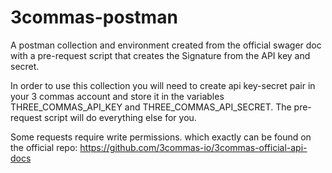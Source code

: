 # 3commas-postman

A postman collection and environment created from the official swager doc with a pre-request script 
that creates the Signature from the API key and secret.

In order to use this collection you will need to create api key-secret pair in your 3 commas account and store it 
in the variables THREE_COMMAS_API_KEY and THREE_COMMAS_API_SECRET. 
The pre-request script will do everything else for you.

Some requests require write permissions. which exactly can be found on the official repo:
https://github.com/3commas-io/3commas-official-api-docs